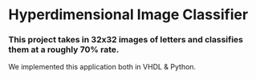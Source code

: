 # Hyperdimensional Image Classifier

### This project takes in 32x32 images of letters and classifies them at a roughly 70% rate.
We implemented this application both in VHDL & Python.
